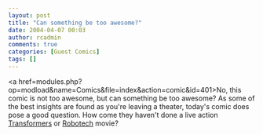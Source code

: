 ```yaml
---
layout: post
title: "Can something be too awesome?"
date: 2004-04-07 00:03
author: rcadmin
comments: true
categories: [Guest Comics]
tags: []
---
```

<a href=modules.php?op=modload&name=Comics&file=index&action=comic&id=401>No, this comic is not too awesome</a>, but can something be too awesome? As some of the best insights are found as you're leaving a theater, today's comic does pose a good question. How come they haven't done a live action <a HREF='http://www.hasbro.com/transformers/'>Transformers</a> or <a HREF='http://www.robotech.com/'>Robotech</a> movie?
<!--more-->
<img src="http://dl.bitsmack.com/comics/20040407.jpg" alt="" />
